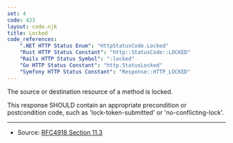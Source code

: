 ```yaml
---
set: 4
code: 423
layout: code.njk
title: Locked
code_references:
    ".NET HTTP Status Enum": "HttpStatusCode.Locked"
    "Rust HTTP Status Constant": "http::StatusCode::LOCKED"
    "Rails HTTP Status Symbol": ":locked"
    "Go HTTP Status Constant": "http.StatusLocked"
    "Symfony HTTP Status Constant": "Response::HTTP_LOCKED"
---
```


The source or destination resource of a method is locked.

This response SHOULD contain an appropriate precondition or postcondition code, such as 'lock-token-submitted' or 'no-conflicting-lock'.

---

* Source: [RFC4918 Section 11.3][1]

[1]: <https://tools.ietf.org/html/rfc4918#section-11.3>
